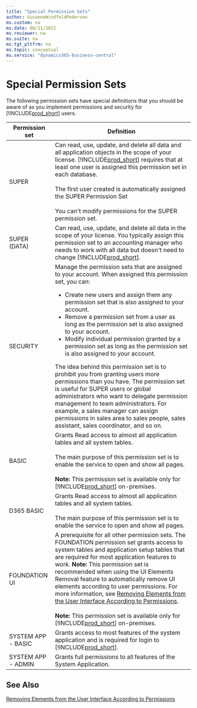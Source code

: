 ```yaml
---
title: "Special Permission Sets"
author: SusanneWindfeldPedersen
ms.custom: na
ms.date: 08/11/2021
ms.reviewer: na
ms.suite: na
ms.tgt_pltfrm: na
ms.topic: conceptual
ms.service: "dynamics365-business-central"
---
```


# Special Permission Sets

The following permission sets have special definitions that you should be aware of as you implement permissions and security for [!INCLUDE[prod_short](../includes/prod_short.md)] users.  

|Permission set|Definition|  
|--------------|----------------|  
|SUPER|Can read, use, update, and delete all data and all application objects in the scope of your license. [!INCLUDE[prod_short](../includes/prod_short.md)] requires that at least one user is assigned this permission set in each database.<br /><br /> The first user created is automatically assigned the SUPER Permission Set<br /><br /> You can't modify permissions for the SUPER permission set.|  
|SUPER \(DATA\)|Can read, use, update, and delete all data in the scope of your license. You typically assign this permission set to an accounting manager who needs to work with all data but doesn't need to change [!INCLUDE[prod_short](../includes/prod_short.md)].|  
|SECURITY|Manage the permission sets that are assigned to your account. When assigned this permission set, you can: <ul><li> Create new users and assign them any permission set that is also assigned to your account.</li><li>Remove a permission set from a user as long as the permission set is also assigned to your account. </li><li>Modify individual permission granted by a permission set as long as the permission set is also assigned to your account.</li></ul>The idea behind this permission set is to prohibit you from granting users more permissions than you have. The permission set is useful for SUPER users or global administrators who want to delegate permission management to team administrators. For example, a sales manager can assign permissions in sales area to sales people, sales assistant, sales coordinator, and so on.|  
|BASIC|Grants Read access to almost all application tables and all system tables.<br /><br /> The main purpose of this permission set is to enable the service to open and show all pages.<!-- <br /><br /> When you create a new database, you must import the BASIC permission set from an XML file. --> <br /><br />**Note:** This permission set is available only for [!INCLUDE[prod_short](../includes/prod_short.md)] on-premises.|
|D365 BASIC|Grants Read access to almost all application tables and all system tables.<br /><br /> The main purpose of this permission set is to enable the service to open and show all pages.|
|FOUNDATION UI|A prerequisite for all other permission sets. The FOUNDATION permission set grants access to system tables and application setup tables that are required for most application features to work. **Note:** This permission set is recommended when using the UI Elements Removal feature to automatically remove UI elements according to user permissions. For more information, see [Removing Elements from the User Interface According to Permissions](hide-ui-elements.md). <br /><br />**Note:** This permission set is available only for [!INCLUDE[prod_short](../includes/prod_short.md)] on-premises.|  
|SYSTEM APP - BASIC| Grants access to most features of the system application and is required for login to [!INCLUDE[prod_short](../includes/prod_short.md)].
|SYSTEM APP - ADMIN| Grants full permissions to all features of the System Application.

## See Also  
[Removing Elements from the User Interface According to Permissions](hide-ui-elements.md)  
<!--[Assign Permissions to Users and Groups](/business-central/ui-define-granular-permissions)
broken link removed in SEO audit cleanup-->
<!--
[Security Overview](Security-Overview.md)   
[Removing Elements from the User Interface According to Permissions](Removing-Elements-from-the-User-Interface-According-to-Permissions.md)   
[About Permissions](About-Permissions.md)   
[First User Is Automatically Assigned the SUPER Permission Set](First-User-Is-Automatically-Assigned-the-SUPER-Permission-Set.md)   
[How to: Remove UI Elements Using the AccessByPermission Property](How-to--Remove-UI-Elements-Using-the-AccessByPermission-Property.md)   
 [Profiles and Role Centers](Profiles-and-Role-Centers.md)   
 [How to: Specify When UI Elements Are Removed](How-to--Specify-When-UI-Elements-Are-Removed.md)   
 [Removing Elements from the User Interface According to Permissions](Removing-Elements-from-the-User-Interface-According-to-Permissions.md)   
 [How to: Try Out the UI Elements Removal Feature Based on Demonstration Permission Sets](How-to--Try-Out-the-UI-Elements-Removal-Feature-Based-on-Demonstration-Permission-Sets.md)  
[Administration Outside of the Clients](Administration-Outside-of-the-Clients.md) -->
